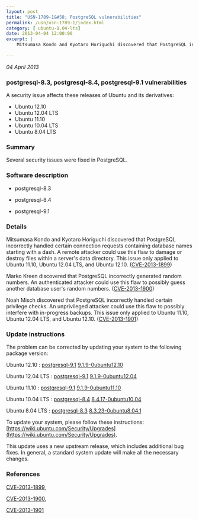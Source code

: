 ```yaml
---
layout: post
title: "USN-1789-1&#58; PostgreSQL vulnerabilities"
permalink: /usn/usn-1789-1/index.html
category: [ ubuntu-8.04-lts]
date: 2013-04-04 12:00:00
excerpt: |
    Mitsumasa Kondo and Kyotaro Horiguchi discovered that PostgreSQL incorrectly handled certain connection requests containing database names starting with a dash. A remote attacker could use this flaw to damage or destroy files within a server&#39;s data directory. This issue only applied to Ubuntu 11.10, Ubuntu 12.04 LTS, and Ubuntu 12.10. ([CVE-2013-1899](http://people.ubuntu.com/~ubuntu-security/cve/CVE-2013-1899))
    
--- 
```

 
 

*04 April 2013*

### postgresql-8.3, postgresql-8.4, postgresql-9.1 vulnerabilities

A security issue affects these releases of Ubuntu and its derivatives:

* Ubuntu 12.10
* Ubuntu 12.04 LTS
* Ubuntu 11.10
* Ubuntu 10.04 LTS
* Ubuntu 8.04 LTS

### Summary

Several security issues were fixed in PostgreSQL. 

### Software description

* postgresql-8.3 

* postgresql-8.4 

* postgresql-9.1 

### Details

Mitsumasa Kondo and Kyotaro Horiguchi discovered that PostgreSQL incorrectly handled certain connection requests containing database names starting with a dash. A remote attacker could use this flaw to damage or destroy files within a server&#39;s data directory. This issue only applied to Ubuntu 11.10, Ubuntu 12.04 LTS, and Ubuntu 12.10. ([CVE-2013-1899](http://people.ubuntu.com/~ubuntu-security/cve/CVE-2013-1899))

Marko Kreen discovered that PostgreSQL incorrectly generated random numbers. An authenticated attacker could use this flaw to possibly guess another database user&#39;s random numbers. ([CVE-2013-1900](http://people.ubuntu.com/~ubuntu-security/cve/CVE-2013-1900))

Noah Misch discovered that PostgreSQL incorrectly handled certain privilege checks. An unprivileged attacker could use this flaw to possibly interfere with in-progress backups. This issue only applied to Ubuntu 11.10, Ubuntu 12.04 LTS, and Ubuntu 12.10. ([CVE-2013-1901](http://people.ubuntu.com/~ubuntu-security/cve/CVE-2013-1901)) 

### Update instructions

The problem can be corrected by updating your system to the following package version:

Ubuntu 12.10
 : [postgresql-9.1](https://launchpad.net/ubuntu/+source/postgresql-9.1) <span> [9.1.9-0ubuntu12.10](https://launchpad.net/ubuntu/+source/postgresql-9.1/9.1.9-0ubuntu12.10) </span> 

Ubuntu 12.04 LTS
 : [postgresql-9.1](https://launchpad.net/ubuntu/+source/postgresql-9.1) <span> [9.1.9-0ubuntu12.04](https://launchpad.net/ubuntu/+source/postgresql-9.1/9.1.9-0ubuntu12.04) </span> 

Ubuntu 11.10
 : [postgresql-9.1](https://launchpad.net/ubuntu/+source/postgresql-9.1) <span> [9.1.9-0ubuntu11.10](https://launchpad.net/ubuntu/+source/postgresql-9.1/9.1.9-0ubuntu11.10) </span> 

Ubuntu 10.04 LTS
 : [postgresql-8.4](https://launchpad.net/ubuntu/+source/postgresql-8.4) <span> [8.4.17-0ubuntu10.04](https://launchpad.net/ubuntu/+source/postgresql-8.4/8.4.17-0ubuntu10.04) </span> 

Ubuntu 8.04 LTS
 : [postgresql-8.3](https://launchpad.net/ubuntu/+source/postgresql-8.3) <span> [8.3.23-0ubuntu8.04.1](https://launchpad.net/ubuntu/+source/postgresql-8.3/8.3.23-0ubuntu8.04.1) </span> 

To update your system, please follow these instructions: [https://wiki.ubuntu.com/Security/Upgrades](https://wiki.ubuntu.com/Security/Upgrades).

This update uses a new upstream release, which includes additional bug fixes. In general, a standard system update will make all the necessary changes. 

### References

 
 [CVE-2013-1899](http://people.ubuntu.com/~ubuntu-security/cve/CVE-2013-1899), 

 [CVE-2013-1900](http://people.ubuntu.com/~ubuntu-security/cve/CVE-2013-1900), 

 [CVE-2013-1901](http://people.ubuntu.com/~ubuntu-security/cve/CVE-2013-1901)
 

